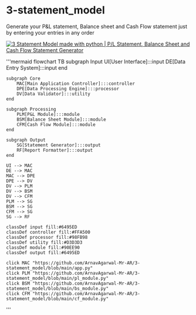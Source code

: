 # 3-statement_model
Generate your P&amp;L statement, Balance sheet and Cash Flow statement just by entering your entries in any order

[![3 Statement Model made with python | P/L Statement, Balance Sheet and Cash Flow Statement Generator](https://img.youtube.com/vi/EKssnE_8Wns/0.jpg)](https://www.youtube.com/watch?v=EKssnE_8Wns&autoplay=1)

'''mermaid
flowchart TB
    subgraph Input
        UI[User Interface]:::input
        DE[Data Entry System]:::input
    end

    subgraph Core
        MAC[Main Application Controller]:::controller
        DPE[Data Processing Engine]:::processor
        DV[Data Validator]:::utility
    end

    subgraph Processing
        PLM[P&L Module]:::module
        BSM[Balance Sheet Module]:::module
        CFM[Cash Flow Module]:::module
    end

    subgraph Output
        SG[Statement Generator]:::output
        RF[Report Formatter]:::output
    end

    UI --> MAC
    DE --> MAC
    MAC --> DPE
    DPE --> DV
    DV --> PLM
    DV --> BSM
    DV --> CFM
    PLM --> SG
    BSM --> SG
    CFM --> SG
    SG --> RF

    classDef input fill:#6495ED
    classDef controller fill:#FFA500
    classDef processor fill:#98FB98
    classDef utility fill:#D3D3D3
    classDef module fill:#90EE90
    classDef output fill:#6495ED

    click MAC "https://github.com/ArnavAgarwal-Mr-AR/3-statement_model/blob/main/app.py"
    click PLM "https://github.com/ArnavAgarwal-Mr-AR/3-statement_model/blob/main/pl_module.py"
    click BSM "https://github.com/ArnavAgarwal-Mr-AR/3-statement_model/blob/main/bs_module.py"
    click CFM "https://github.com/ArnavAgarwal-Mr-AR/3-statement_model/blob/main/cf_module.py"

'''

